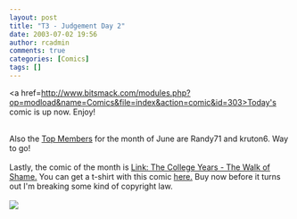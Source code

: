 ```yaml
---
layout: post
title: "T3 - Judgement Day 2"
date: 2003-07-02 19:56
author: rcadmin
comments: true
categories: [Comics]
tags: []
---
```

<a href=http://www.bitsmack.com/modules.php?op=modload&name=Comics&file=index&action=comic&id=303>Today's comic</a> is up now. Enjoy!
<br />

<br />
Also the <a href=http://www.bitsmack.com/modules.php?op=modload&name=Game_Ratings&file=index&action=topmembers>Top Members</a> for the month of June are Randy71 and kruton6. Way to go!
<br />

<br />
Lastly, the comic of the month is <a href=http://www.bitsmack.com/modules.php?op=modload&name=Comics&file=index&action=comic&id=112>Link: The College Years - The Walk of Shame.</a> You can get a t-shirt with this comic <a href=http://www.cafepress.com/bitsmack>here.</a> Buy now before it turns out I'm breaking some kind of copyright law. <Br><br><!--more--><img src='http://dl.bitsmack.com/comics/20030702.gif' alt'' />
